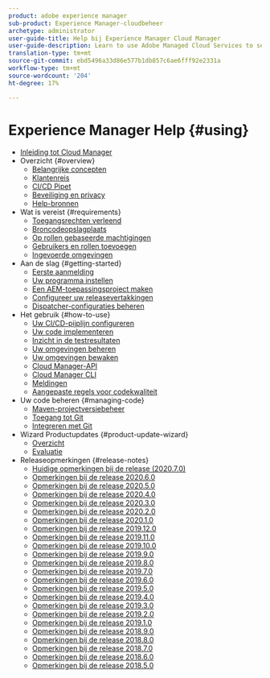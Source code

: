 ```yaml
---
product: adobe experience manager
sub-product: Experience Manager-cloudbeheer
archetype: administrator
user-guide-title: Help bij Experience Manager Cloud Manager
user-guide-description: Learn to use Adobe Managed Cloud Services to self-manage Experience Manager in the cloud.
translation-type: tm+mt
source-git-commit: ebd5496a33d86e577b1db857c6ae6fff92e2331a
workflow-type: tm+mt
source-wordcount: '204'
ht-degree: 17%

---
```



# Experience Manager Help {#using}

+ [Inleiding tot Cloud Manager](introduction-to-cloud-manager.md)
+ Overzicht {#overview}
   + [Belangrijke concepten](key-concepts.md)
   + [Klantenreis](customer-journey.md)
   + [CI/CD Pipet](ci-cd-pipeline.md)
   + [Beveiliging en privacy](security-and-privacy.md)
   + [Help-bronnen](help-resources.md)
+ Wat is vereist {#requirements}
   + [Toegangsrechten verleend](access-rights-granted.md)
   + [Broncodeopslagplaats](source-code-repository.md)
   + [Op rollen gebaseerde machtigingen](role-based-permissions.md)
   + [Gebruikers en rollen toevoegen](setting-up-users-and-roles.md)
   + [Ingevoerde omgevingen](environments-provisioned.md)
+ Aan de slag {#getting-started}
   + [Eerste aanmelding](first-time-login.md)
   + [Uw programma instellen](setting-up-program.md)
   + [Een AEM-toepassingsproject maken](create-an-application-project.md)
   + [Configureer uw releasevertakkingen](configure-your-release-branches.md)
   + [Dispatcher-configuraties beheren](dispatcher-configurations.md)
+ Het gebruik {#how-to-use}
   + [Uw CI/CD-pijplijn configureren](configuring-pipeline.md)
   + [Uw code implementeren](deploying-code.md)
   + [Inzicht in de testresultaten](understand-your-test-results.md)
   + [Uw omgevingen beheren](manage-your-environment.md)
   + [Uw omgevingen bewaken](monitor-your-environments.md)
   + [Cloud Manager-API](https://www.adobe.io/apis/experiencecloud/cloud-manager/docs.html)
   + [Cloud Manager CLI](https://github.com/adobe/aio-cli-plugin-cloudmanager/blob/master/README.md)
   + [Meldingen](notifications.md)
   + [Aangepaste regels voor codekwaliteit](custom-code-quality-rules.md)
+ Uw code beheren {#managing-code}
   + [Maven-projectversiebeheer](activating-maven-project.md)
   + [Toegang tot Git](accessing-git.md)
   + [Integreren met Git](setup-cloud-manager-git-integration.md)
+ Wizard Productupdates {#product-update-wizard}
   + [Overzicht](overview-productupdate-wizard.md)
   + [Evaluatie](evaluation.md)
+ Releaseopmerkingen {#release-notes}
   + [Huidige opmerkingen bij de release (2020.7.0)](release-notes-current.md)
   + [Opmerkingen bij de release 2020.6.0](release-notes-2020-6-0.md)
   + [Opmerkingen bij de release 2020.5.0](release-notes-2020-5-0.md)
   + [Opmerkingen bij de release 2020.4.0](release-notes-2020-4-0.md)
   + [Opmerkingen bij de release 2020.3.0](release-notes-2020-3-0.md)
   + [Opmerkingen bij de release 2020.2.0](release-notes-2020-2-0.md)
   + [Opmerkingen bij de release 2020.1.0](release-notes-2020-1-0.md)
   + [Opmerkingen bij de release 2019.12.0](release-notes-2019-12-0.md)
   + [Opmerkingen bij de release 2019.11.0](release-notes-2019-11-0.md)
   + [Opmerkingen bij de release 2019.10.0](release-notes-2019-10-0.md)
   + [Opmerkingen bij de release 2019.9.0](release-notes-2019-9-0.md)
   + [Opmerkingen bij de release 2019.8.0](release-notes-2019-8-0.md)
   + [Opmerkingen bij de release 2019.7.0](release-notes-2019-7-0.md)
   + [Opmerkingen bij de release 2019.6.0](release-notes-2019-6-0.md)
   + [Opmerkingen bij de release 2019.5.0](release-notes-2019-5-0.md)
   + [Opmerkingen bij de release 2019.4.0](release-notes-2019-4-0.md)
   + [Opmerkingen bij de release 2019.3.0](release-notes-2019-3-0.md)
   + [Opmerkingen bij de release 2019.2.0](release-notes-2019-2-0.md)
   + [Opmerkingen bij de release 2019.1.0](release-notes-2019-1-0.md)
   + [Opmerkingen bij de release 2018.9.0](release-notes-2018-9-0.md)
   + [Opmerkingen bij de release 2018.8.0](release-notes-2018-8-0.md)
   + [Opmerkingen bij de release 2018.7.0](release-notes-2018-7-0.md)
   + [Opmerkingen bij de release 2018.6.0](release-notes-2018-6-0.md)
   + [Opmerkingen bij de release 2018.5.0](release-notes-2018-5-0.md)
